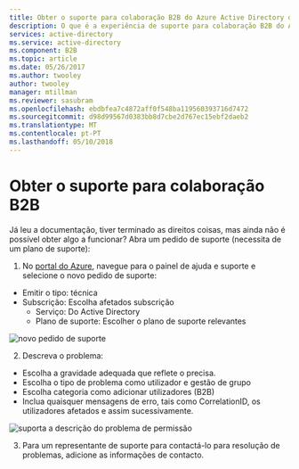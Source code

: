 ```yaml
---
title: Obter o suporte para colaboração B2B do Azure Active Directory do | Microsoft Docs
description: O que é a experiência de suporte para colaboração B2B do Azure Active Directory do?
services: active-directory
ms.service: active-directory
ms.component: B2B
ms.topic: article
ms.date: 05/26/2017
ms.author: twooley
author: twooley
manager: mtillman
ms.reviewer: sasubram
ms.openlocfilehash: ebdbfea7c4872aff0f548ba119560393716d7472
ms.sourcegitcommit: d98d99567d0383bb8d7cbe2d767ec15ebf2daeb2
ms.translationtype: MT
ms.contentlocale: pt-PT
ms.lasthandoff: 05/10/2018
---
```

# <a name="getting-support-for-b2b-collaboration"></a>Obter o suporte para colaboração B2B

Já leu a documentação, tiver terminado as direitos coisas, mas ainda não é possível obter algo a funcionar? Abra um pedido de suporte (necessita de um plano de suporte):

1. No [portal do Azure](https://portal.azure.com), navegue para o painel de ajuda e suporte e selecione o novo pedido de suporte:
  - Emitir o tipo: técnica
  - Subscrição: Escolha afetados subscrição
    - Serviço: Do Active Directory
    - Plano de suporte: Escolher o plano de suporte relevantes

  ![novo pedido de suporte](media/active-directory-b2b-support/new-support-request.png)

2. Descreva o problema:
  - Escolha a gravidade adequada que reflete o precisa.
  - Escolha o tipo de problema como utilizador e gestão de grupo
  - Escolha categoria como adicionar utilizadores (B2B)
  - Inclua quaisquer mensagens de erro, tais como CorrelationID, os utilizadores afetados e assim sucessivamente.

  ![suporta a descrição do problema de permissão](media/active-directory-b2b-support/problem-description.png)

3. Para um representante de suporte para contactá-lo para resolução de problemas, adicione as informações de contacto.
